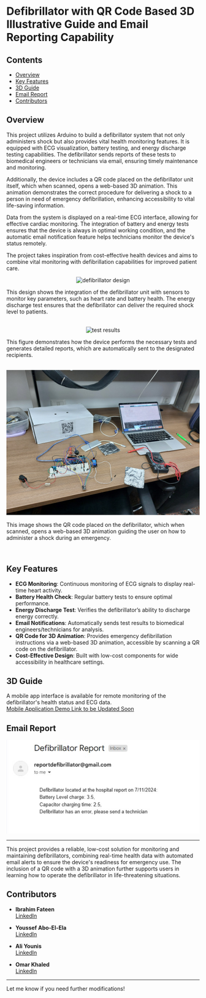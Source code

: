 # Defibrillator with QR Code Based 3D Illustrative Guide and Email Reporting Capability

## Contents

- [Overview](#overview)
- [Key Features](#key-features)
- [3D Guide](#mobile-interface)
- [Email Report](#mobile-interface)
- [Contributors](#contributors)

## Overview

This project utilizes Arduino to build a defibrillator system that not only administers shock but also provides vital health monitoring features. It is equipped with ECG visualization, battery testing, and energy discharge testing capabilities. The defibrillator sends reports of these tests to biomedical engineers or technicians via email, ensuring timely maintenance and monitoring.

Additionally, the device includes a QR code placed on the defibrillator unit itself, which when scanned, opens a web-based 3D animation. This animation demonstrates the correct procedure for delivering a shock to a person in need of emergency defibrillation, enhancing accessibility to vital life-saving information.

Data from the system is displayed on a real-time ECG interface, allowing for effective cardiac monitoring. The integration of battery and energy tests ensures that the device is always in optimal working condition, and the automatic email notification feature helps technicians monitor the device's status remotely.

The project takes inspiration from cost-effective health devices and aims to combine vital monitoring with defibrillation capabilities for improved patient care.

<div align="center">
  <img src="Defibrillator_Design.png" alt="defibrillator design">
</div>

This design shows the integration of the defibrillator unit with sensors to monitor key parameters, such as heart rate and battery health. The energy discharge test ensures that the defibrillator can deliver the required shock level to patients.

<br>

<div align="center">
  <img src="Defibrillator_Test_Results.png" alt="test results">
</div>

This figure demonstrates how the device performs the necessary tests and generates detailed reports, which are automatically sent to the designated recipients.

<br>

<div align="center">
  <img src="Defib.jpg" alt="QR Code for 3D Animation">
</div>

This image shows the QR code placed on the defibrillator, which when scanned, opens a web-based 3D animation guiding the user on how to administer a shock during an emergency.

<br>

## Key Features

- **ECG Monitoring**: Continuous monitoring of ECG signals to display real-time heart activity.
- **Battery Health Check**: Regular battery tests to ensure optimal performance.
- **Energy Discharge Test**: Verifies the defibrillator’s ability to discharge energy correctly.
- **Email Notifications**: Automatically sends test results to biomedical engineers/technicians for analysis.
- **QR Code for 3D Animation**: Provides emergency defibrillation instructions via a web-based 3D animation, accessible by scanning a QR code on the defibrillator.
- **Cost-Effective Design**: Built with low-cost components for wide accessibility in healthcare settings.
  
## 3D Guide

A mobile app interface is available for remote monitoring of the defibrillator's health status and ECG data.  
[Mobile Application Demo Link to be Updated Soon](youtube.com)

## Email Report

<div align="center">
  <img src="Email_Report.jpg" alt="Email Report Sample">
</div>

---

This project provides a reliable, low-cost solution for monitoring and maintaining defibrillators, combining real-time health data with automated email alerts to ensure the device's readiness for emergency use. The inclusion of a QR code with a 3D animation further supports users in learning how to operate the defibrillator in life-threatening situations.

## Contributors

- **Ibrahim Fateen**  
  [LinkedIn](https://www.linkedin.com/in/ibrahim-fateen-a93b411ab/)

- **Youssef Abo-El-Ela**  
  [LinkedIn](https://www.linkedin.com/in/youssef-abo-el-ela-a4a12b235/)

- **Ali Younis**  
  [LinkedIn](https://www.linkedin.com/in/ali-younis-98b780277/)

- **Omar Khaled**  
  [LinkedIn](https://www.linkedin.com/in/omar-khaled-064b7930a/)

---

Let me know if you need further modifications!
